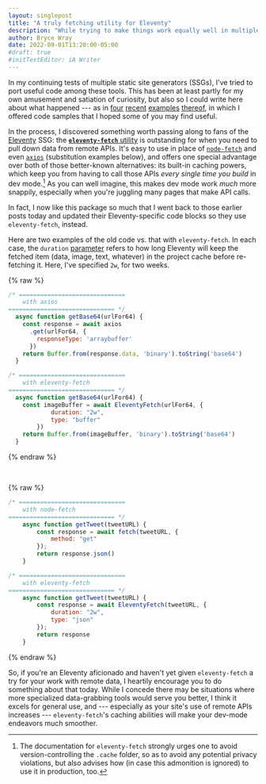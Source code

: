 ```yaml
---
layout: singlepost
title: "A truly fetching utility for Eleventy"
description: "While trying to make things work equally well in multiple repos, I discover the value of an Eleventy plugin I’d previously ignored."
author: Bryce Wray
date: 2022-09-01T13:20:00-05:00
#draft: true
#initTextEditor: iA Writer
---
```


In my continuing tests of multiple static site generators (SSGs), I've tried to port useful code among these tools. This has been at least partly for my own amusement and satiation of curiosity, but also so I could write here about what happened --- as in [four](/posts/2022/08/static-tweets-astro-two-sources-edition/) [recent](/posts/2022/08/static-embeds-eleventy/) [examples](/posts/2022/08/using-cloudinary-astro-eleventy/) [thereof](/posts/2022/08/static-mastodon-toots-astro/), in which I offered code samples that I hoped some of you may find useful.

In the process, I discovered something worth passing along to fans of the [Eleventy](https://11ty.dev) SSG: the [**`eleventy-fetch`** utility](https://github.com/11ty/eleventy-fetch) is outstanding for when you need to pull down data from remote APIs. It's easy to use in place of [`node-fetch`](https://github.com/node-fetch/node-fetch) and even [`axios`](https://github.com/axios/axios) (substitution examples below), and offers one special advantage over both of those better-known alternatives: its built-in caching powers, which keep you from having to call those APIs *every single time you build* in dev mode.[^prod] As you can well imagine, this makes dev mode work *much* more snappily, especially when you're juggling many pages that make API calls.

[^prod]: The documentation for `eleventy-fetch` strongly urges one to avoid version-controlling the `.cache` folder, so as to avoid any potential privacy violations, but also advises how (in case this admonition is ignored) to use it in production, too.

In fact, I now like this package so much that I went back to those earlier posts today and updated their Eleventy-specific code blocks so they use `eleventy-fetch`, instead.

Here are two examples of the old code vs. that with `eleventy-fetch`. In each case, the `duration` [parameter](https://www.11ty.dev/docs/plugins/fetch/#options) refers to how long Eleventy will keep the fetched item (data, image, text, whatever) in the project cache before re-fetching it. Here, I've specified `2w`, for two weeks.

{% raw %}
```js
/* ==============================
	with axios
============================== */
  async function getBase64(urlFor64) {
    const response = await axios
      .get(urlFor64, {
        responseType: 'arraybuffer'
      })
    return Buffer.from(response.data, 'binary').toString('base64')
  }

/* ==============================
	with eleventy-fetch
============================== */
  async function getBase64(urlFor64) {
    const imageBuffer = await EleventyFetch(urlFor64, {
			duration: "2w",
			type: "buffer"
		})
    return Buffer.from(imageBuffer, 'binary').toString('base64')
  }
```
{% endraw %}

<br />

{% raw %}
```js
/* ==============================
	with node-fetch
============================== */
	async function getTweet(tweetURL) {
		const response = await fetch(tweetURL, {
			method: "get"
		});
		return response.json()
	}

/* ==============================
	with eleventy-fetch
============================== */
	async function getTweet(tweetURL) {
		const response = await EleventyFetch(tweetURL, {
			duration: "2w",
			type: "json"
		});
		return response
	}
```
{% endraw %}

So, if you're an Eleventy aficionado and haven't yet given `eleventy-fetch` a try for your work with remote data, I heartily encourage you to do something about that today. While I concede there may be situations where more specialized data-grabbing tools would serve you better, I think it excels for general use, and --- especially as your site's use of remote APIs increases --- `eleventy-fetch`'s caching abilities will make your dev-mode endeavors much smoother.
